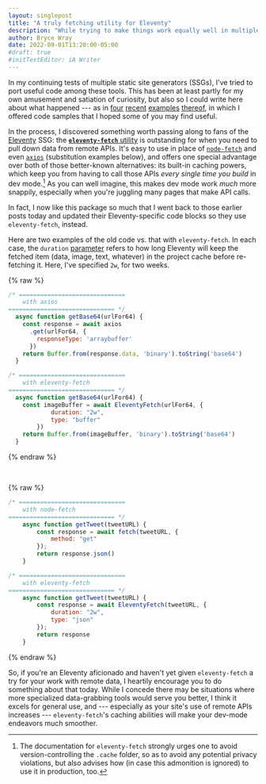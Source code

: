 ```yaml
---
layout: singlepost
title: "A truly fetching utility for Eleventy"
description: "While trying to make things work equally well in multiple repos, I discover the value of an Eleventy plugin I’d previously ignored."
author: Bryce Wray
date: 2022-09-01T13:20:00-05:00
#draft: true
#initTextEditor: iA Writer
---
```


In my continuing tests of multiple static site generators (SSGs), I've tried to port useful code among these tools. This has been at least partly for my own amusement and satiation of curiosity, but also so I could write here about what happened --- as in [four](/posts/2022/08/static-tweets-astro-two-sources-edition/) [recent](/posts/2022/08/static-embeds-eleventy/) [examples](/posts/2022/08/using-cloudinary-astro-eleventy/) [thereof](/posts/2022/08/static-mastodon-toots-astro/), in which I offered code samples that I hoped some of you may find useful.

In the process, I discovered something worth passing along to fans of the [Eleventy](https://11ty.dev) SSG: the [**`eleventy-fetch`** utility](https://github.com/11ty/eleventy-fetch) is outstanding for when you need to pull down data from remote APIs. It's easy to use in place of [`node-fetch`](https://github.com/node-fetch/node-fetch) and even [`axios`](https://github.com/axios/axios) (substitution examples below), and offers one special advantage over both of those better-known alternatives: its built-in caching powers, which keep you from having to call those APIs *every single time you build* in dev mode.[^prod] As you can well imagine, this makes dev mode work *much* more snappily, especially when you're juggling many pages that make API calls.

[^prod]: The documentation for `eleventy-fetch` strongly urges one to avoid version-controlling the `.cache` folder, so as to avoid any potential privacy violations, but also advises how (in case this admonition is ignored) to use it in production, too.

In fact, I now like this package so much that I went back to those earlier posts today and updated their Eleventy-specific code blocks so they use `eleventy-fetch`, instead.

Here are two examples of the old code vs. that with `eleventy-fetch`. In each case, the `duration` [parameter](https://www.11ty.dev/docs/plugins/fetch/#options) refers to how long Eleventy will keep the fetched item (data, image, text, whatever) in the project cache before re-fetching it. Here, I've specified `2w`, for two weeks.

{% raw %}
```js
/* ==============================
	with axios
============================== */
  async function getBase64(urlFor64) {
    const response = await axios
      .get(urlFor64, {
        responseType: 'arraybuffer'
      })
    return Buffer.from(response.data, 'binary').toString('base64')
  }

/* ==============================
	with eleventy-fetch
============================== */
  async function getBase64(urlFor64) {
    const imageBuffer = await EleventyFetch(urlFor64, {
			duration: "2w",
			type: "buffer"
		})
    return Buffer.from(imageBuffer, 'binary').toString('base64')
  }
```
{% endraw %}

<br />

{% raw %}
```js
/* ==============================
	with node-fetch
============================== */
	async function getTweet(tweetURL) {
		const response = await fetch(tweetURL, {
			method: "get"
		});
		return response.json()
	}

/* ==============================
	with eleventy-fetch
============================== */
	async function getTweet(tweetURL) {
		const response = await EleventyFetch(tweetURL, {
			duration: "2w",
			type: "json"
		});
		return response
	}
```
{% endraw %}

So, if you're an Eleventy aficionado and haven't yet given `eleventy-fetch` a try for your work with remote data, I heartily encourage you to do something about that today. While I concede there may be situations where more specialized data-grabbing tools would serve you better, I think it excels for general use, and --- especially as your site's use of remote APIs increases --- `eleventy-fetch`'s caching abilities will make your dev-mode endeavors much smoother.
